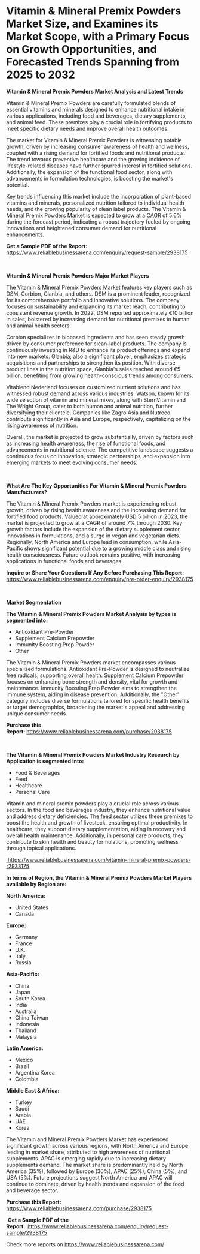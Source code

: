 <p><h1>Vitamin & Mineral Premix Powders Market Size, and Examines its Market Scope, with a Primary Focus on Growth Opportunities, and Forecasted Trends Spanning from 2025 to 2032</h1></p><p><strong>Vitamin & Mineral Premix Powders Market Analysis and Latest Trends</strong></p>
<p><p>Vitamin & Mineral Premix Powders are carefully formulated blends of essential vitamins and minerals designed to enhance nutritional intake in various applications, including food and beverages, dietary supplements, and animal feed. These premixes play a crucial role in fortifying products to meet specific dietary needs and improve overall health outcomes.</p><p>The market for Vitamin & Mineral Premix Powders is witnessing notable growth, driven by increasing consumer awareness of health and wellness, coupled with a rising demand for fortified foods and nutritional products. The trend towards preventive healthcare and the growing incidence of lifestyle-related diseases have further spurred interest in fortified solutions. Additionally, the expansion of the functional food sector, along with advancements in formulation technologies, is boosting the market's potential.</p><p>Key trends influencing this market include the incorporation of plant-based vitamins and minerals, personalized nutrition tailored to individual health needs, and the growing popularity of clean label products. The Vitamin & Mineral Premix Powders Market is expected to grow at a CAGR of 5.6% during the forecast period, indicating a robust trajectory fueled by ongoing innovations and heightened consumer demand for nutritional enhancements.</p></p>
<p><strong>Get a Sample PDF of the Report:&nbsp;</strong> <a href="https://www.reliablebusinessarena.com/enquiry/request-sample/2938175?utm_campaign=2945&utm_medium=2&utm_source=Github&utm_content=ia&utm_term=15032025&utm_id=vitamin-mineral-premix-powders">https://www.reliablebusinessarena.com/enquiry/request-sample/2938175</a></p>
<p>&nbsp;</p>
<p><strong>Vitamin & Mineral Premix Powders Major Market Players</strong></p>
<p><p>The Vitamin & Mineral Premix Powders Market features key players such as DSM, Corbion, Glanbia, and others. DSM is a prominent leader, recognized for its comprehensive portfolio and innovative solutions. The company focuses on sustainability and expanding its market reach, contributing to consistent revenue growth. In 2022, DSM reported approximately €10 billion in sales, bolstered by increasing demand for nutritional premixes in human and animal health sectors.</p><p>Corbion specializes in biobased ingredients and has seen steady growth driven by consumer preference for clean-label products. The company is continuously investing in R&D to enhance its product offerings and expand into new markets. Glanbia, also a significant player, emphasizes strategic acquisitions and partnerships to strengthen its position. With diverse product lines in the nutrition space, Glanbia's sales reached around €5 billion, benefiting from growing health-conscious trends among consumers.</p><p>Vitablend Nederland focuses on customized nutrient solutions and has witnessed robust demand across various industries. Watson, known for its wide selection of vitamin and mineral mixes, along with SternVitamin and The Wright Group, cater to both human and animal nutrition, further diversifying their clientele. Companies like Zagro Asia and Nutreco contribute significantly in Asia and Europe, respectively, capitalizing on the rising awareness of nutrition.</p><p>Overall, the market is projected to grow substantially, driven by factors such as increasing health awareness, the rise of functional foods, and advancements in nutritional science. The competitive landscape suggests a continuous focus on innovation, strategic partnerships, and expansion into emerging markets to meet evolving consumer needs.</p></p>
<p>&nbsp;</p>
<p><strong>What Are The Key Opportunities For Vitamin & Mineral Premix Powders Manufacturers?</strong></p>
<p><p>The Vitamin & Mineral Premix Powders market is experiencing robust growth, driven by rising health awareness and the increasing demand for fortified food products. Valued at approximately USD 5 billion in 2023, the market is projected to grow at a CAGR of around 7% through 2030. Key growth factors include the expansion of the dietary supplement sector, innovations in formulations, and a surge in vegan and vegetarian diets. Regionally, North America and Europe lead in consumption, while Asia-Pacific shows significant potential due to a growing middle class and rising health consciousness. Future outlook remains positive, with increasing applications in functional foods and beverages.</p></p>
<p><strong>Inquire or Share Your Questions If Any Before Purchasing This Report:</strong> <a href="https://www.reliablebusinessarena.com/enquiry/pre-order-enquiry/2938175?utm_campaign=2945&utm_medium=2&utm_source=Github&utm_content=ia&utm_term=15032025&utm_id=vitamin-mineral-premix-powders">https://www.reliablebusinessarena.com/enquiry/pre-order-enquiry/2938175</a></p>
<p>&nbsp;</p>
<p><strong>Market Segmentation</strong></p>
<p><strong>The Vitamin & Mineral Premix Powders Market Analysis by types is segmented into:</strong></p>
<p><ul><li>Antioxidant Pre-Powder</li><li>Supplement Calcium Prepowder</li><li>Immunity Boosting Prep Powder</li><li>Other</li></ul></p>
<p><p>The Vitamin & Mineral Premix Powders market encompasses various specialized formulations. Antioxidant Pre-Powder is designed to neutralize free radicals, supporting overall health. Supplement Calcium Prepowder focuses on enhancing bone strength and density, vital for growth and maintenance. Immunity Boosting Prep Powder aims to strengthen the immune system, aiding in disease prevention. Additionally, the "Other" category includes diverse formulations tailored for specific health benefits or target demographics, broadening the market's appeal and addressing unique consumer needs.</p></p>
<p><strong>Purchase this Report:&nbsp;</strong><a href="https://www.reliablebusinessarena.com/purchase/2938175?utm_campaign=2945&utm_medium=2&utm_source=Github&utm_content=ia&utm_term=15032025&utm_id=vitamin-mineral-premix-powders">https://www.reliablebusinessarena.com/purchase/2938175</a></p>
<p>&nbsp;</p>
<p><strong>The Vitamin & Mineral Premix Powders Market Industry Research by Application is segmented into:</strong></p>
<p><ul><li>Food & Beverages</li><li>Feed</li><li>Healthcare</li><li>Personal Care</li></ul></p>
<p><p>Vitamin and mineral premix powders play a crucial role across various sectors. In the food and beverages industry, they enhance nutritional value and address dietary deficiencies. The feed sector utilizes these premixes to boost the health and growth of livestock, ensuring optimal productivity. In healthcare, they support dietary supplementation, aiding in recovery and overall health maintenance. Additionally, in personal care products, they contribute to skin health and beauty formulations, promoting wellness through topical applications.</p></p>
<p><a href="https://www.reliablebusinessarena.com/vitamin-mineral-premix-powders-r2938175?utm_campaign=2945&utm_medium=2&utm_source=Github&utm_content=ia&utm_term=15032025&utm_id=vitamin-mineral-premix-powders">&nbsp;https://www.reliablebusinessarena.com/vitamin-mineral-premix-powders-r2938175</a></p>
<p><strong>In terms of Region, the Vitamin & Mineral Premix Powders Market Players available by Region are:</strong></p>
<p>
    <p> <strong> North America: </strong>
        <ul>
            <li>United States</li>
            <li>Canada</li>
        </ul>
        </p> 
    <p> <strong> Europe: </strong>
        <ul>
            <li>Germany</li>
            <li>France</li>
            <li>U.K.</li>
            <li>Italy</li>
            <li>Russia</li>
        </ul>
        </p> 
    <p> <strong> Asia-Pacific: </strong>
        <ul>
            <li>China</li>
            <li>Japan</li>
            <li>South Korea</li>
            <li>India</li>
            <li>Australia</li>
            <li>China Taiwan</li>
            <li>Indonesia</li>
            <li>Thailand</li>
            <li>Malaysia</li>
        </ul>
        </p> 
    <p> <strong> Latin America: </strong>
        <ul>
            <li>Mexico</li>
            <li>Brazil</li>
            <li>Argentina Korea</li>
            <li>Colombia</li>
        </ul>
        </p> 
    <p> <strong> Middle East & Africa: </strong>
        <ul>
            <li>Turkey</li>
            <li>Saudi</li>
            <li>Arabia</li>
            <li>UAE</li>
            <li>Korea</li>
        </ul>
    </p>
    </p>
<p><p>The Vitamin and Mineral Premix Powders Market has experienced significant growth across various regions, with North America and Europe leading in market share, attributed to high awareness of nutritional supplements. APAC is emerging rapidly due to increasing dietary supplements demand. The market share is predominantly held by North America (35%), followed by Europe (30%), APAC (25%), China (5%), and USA (5%). Future projections suggest North America and APAC will continue to dominate, driven by health trends and expansion of the food and beverage sector.</p></p>
<p><strong>Purchase this Report: </strong><a href="https://www.reliablebusinessarena.com/purchase/2938175?utm_campaign=2945&utm_medium=2&utm_source=Github&utm_content=ia&utm_term=15032025&utm_id=vitamin-mineral-premix-powders">https://www.reliablebusinessarena.com/purchase/2938175</a></p>
<p>&nbsp;<strong>Get a Sample PDF of the Report:&nbsp;&nbsp;</strong><a href="https://www.reliablebusinessarena.com/enquiry/request-sample/2938175?utm_campaign=2945&utm_medium=2&utm_source=Github&utm_content=ia&utm_term=15032025&utm_id=vitamin-mineral-premix-powders">https://www.reliablebusinessarena.com/enquiry/request-sample/2938175</a></p>
<p><strong></strong></p>
<p>Check more reports on <a href="https://www.reliablebusinessarena.com/?utm_campaign=2945&utm_medium=2&utm_source=Github&utm_content=ia&utm_term=15032025&utm_id=vitamin-mineral-premix-powders">https://www.reliablebusinessarena.com/</a></p>